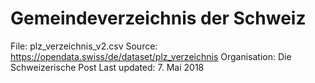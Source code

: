 # Gemeindeverzeichnis der Schweiz

File: plz_verzeichnis_v2.csv
Source: https://opendata.swiss/de/dataset/plz_verzeichnis
Organisation: Die Schweizerische Post
Last updated: 7. Mai 2018

